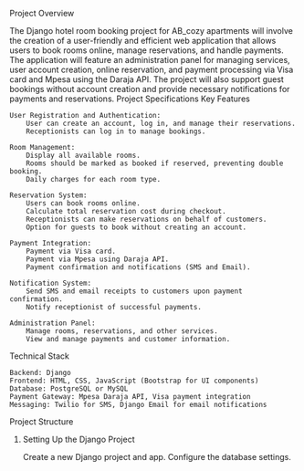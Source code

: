 Project Overview

The Django hotel room booking project for AB_cozy apartments will involve the creation of a user-friendly and efficient web application that allows users to book rooms online, manage reservations, and handle payments. The application will feature an administration panel for managing services, user account creation, online reservation, and payment processing via Visa card and Mpesa using the Daraja API. The project will also support guest bookings without account creation and provide necessary notifications for payments and reservations.
Project Specifications
Key Features

    User Registration and Authentication:
        User can create an account, log in, and manage their reservations.
        Receptionists can log in to manage bookings.

    Room Management:
        Display all available rooms.
        Rooms should be marked as booked if reserved, preventing double booking.
        Daily charges for each room type.

    Reservation System:
        Users can book rooms online.
        Calculate total reservation cost during checkout.
        Receptionists can make reservations on behalf of customers.
        Option for guests to book without creating an account.

    Payment Integration:
        Payment via Visa card.
        Payment via Mpesa using Daraja API.
        Payment confirmation and notifications (SMS and Email).

    Notification System:
        Send SMS and email receipts to customers upon payment confirmation.
        Notify receptionist of successful payments.

    Administration Panel:
        Manage rooms, reservations, and other services.
        View and manage payments and customer information.

Technical Stack

    Backend: Django
    Frontend: HTML, CSS, JavaScript (Bootstrap for UI components)
    Database: PostgreSQL or MySQL
    Payment Gateway: Mpesa Daraja API, Visa payment integration
    Messaging: Twilio for SMS, Django Email for email notifications

Project Structure
1. Setting Up the Django Project

    Create a new Django project and app.
    Configure the database settings.

